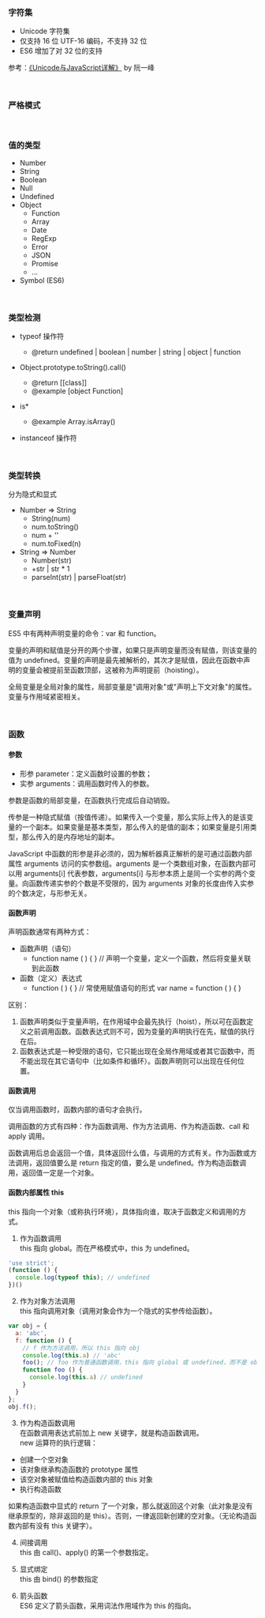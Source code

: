 ### 字符集
- Unicode 字符集
- 仅支持 16 位 UTF-16 编码，不支持 32 位
- ES6 增加了对 32 位的支持

参考：[《Unicode与JavaScript详解》](http://www.ruanyifeng.com/blog/2014/12/unicode.html) by 阮一峰

<br/>

### 严格模式

<br/>

### 值的类型
- Number
- String
- Boolean
- Null
- Undefined
- Object
  + Function
  + Array
  + Date
  + RegExp
  + Error
  + JSON
  + Promise
  + ...
- Symbol (ES6)

<br/>

### 类型检测
- typeof 操作符
  + @return undefined | boolean | number | string | object | function

- Object.prototype.toString().call()
  + @return [[class]]
  + @example [object Function]

- is*
  + @example Array.isArray()

- instanceof 操作符

<br/>

### 类型转换
分为隐式和显式<br/>
- Number => String
  + String(num)
  + num.toString()
  + num + ''
  + num.toFixed(n)
- String => Number
  + Number(str)
  + +str | str * 1
  + parseInt(str) | parseFloat(str)

<br/>

### 变量声明
ES5 中有两种声明变量的命令：var 和 function。<br/>

变量的声明和赋值是分开的两个步骤，如果只是声明变量而没有赋值，则该变量的值为 undefined。变量的声明是最先被解析的，其次才是赋值，因此在函数中声明的变量会被提前至函数顶部，这被称为声明提前（hoisting）。<br/>

全局变量是全局对象的属性，局部变量是"调用对象"或"声明上下文对象"的属性。变量与作用域紧密相关。<br/>



<br/>

### 函数
#### 参数
- 形参 parameter：定义函数时设置的参数；
- 实参 arguments：调用函数时传入的参数。

参数是函数的局部变量，在函数执行完成后自动销毁。<br/>

传参是一种隐式赋值（按值传递）。如果传入一个变量，那么实际上传入的是该变量的一个副本。如果变量是基本类型，那么传入的是值的副本；如果变量是引用类型，那么传入的是内存地址的副本。<br/>

JavaScript 中函数的形参是非必须的，因为解析器真正解析的是可通过函数内部属性 arguments 访问的实参数组。arguments 是一个类数组对象，在函数内部可以用 arguments[i] 代表参数，arguments[i] 与形参本质上是同一个实参的两个变量。向函数传递实参的个数是不受限的，因为 arguments 对象的长度由传入实参的个数决定，与形参无关。

#### 函数声明
声明函数通常有两种方式：
- 函数声明（语句）
  + function name ( ) { } // 声明一个变量，定义一个函数，然后将变量关联到此函数
- 函数（定义）表达式
  + function ( ) { } // 常使用赋值语句的形式 var name = function ( ) { }

区别：
1. 函数声明类似于变量声明，在作用域中会最先执行（hoist），所以可在函数定义之前调用函数。函数表达式则不可，因为变量的声明执行在先，赋值的执行在后。
2. 函数表达式是一种受限的语句，它只能出现在全局作用域或者其它函数中，而不能出现在其它语句中（比如条件和循环）。函数声明则可以出现在任何位置。

#### 函数调用
仅当调用函数时，函数内部的语句才会执行。<br/>

调用函数的方式有四种：作为函数调用、作为方法调用、作为构造函数、call 和 apply 调用。<br/>

函数调用后总会返回一个值，具体返回什么值，与调用的方式有关。作为函数或方法调用，返回值要么是 return 指定的值，要么是 undefined。作为构造函数调用，返回值一定是一个对象。

#### 函数内部属性 this
this 指向一个对象（或称执行环境），具体指向谁，取决于函数定义和调用的方式。
1. 作为函数调用<br/>
this 指向 global。而在严格模式中，this 为 undefined。
```js
'use strict';
(function () {
  console.log(typeof this); // undefined
})()
```

2. 作为对象方法调用<br/>
  this 指向调用对象（调用对象会作为一个隐式的实参传给函数）。
```js
var obj = {
  a: 'abc',
  f: function () {
    // f 作为方法调用，所以 this 指向 obj
    console.log(this.a) // 'abc'
    foo(); // foo 作为普通函数调用，this 指向 global 或 undefined，而不是 obj
    function foo () {
      console.log(this.a) // undefined
    }
  }
};
obj.f();
```

3. 作为构造函数调用<br/>
在函数调用表达式前加上 new 关键字，就是构造函数调用。<br/>
new 运算符的执行逻辑：
  - 创建一个空对象
  - 该对象继承构造函数的 prototype 属性
  - 该空对象被赋值给构造函数内部的 this 对象
  - 执行构造函数

如果构造函数中显式的 return 了一个对象，那么就返回这个对象（此对象是没有继承原型的，除非返回的是 this）。否则，一律返回新创建的空对象。（无论构造函数内部有没有 this 关键字）。

4. 间接调用<br/>
this 由 call()、apply() 的第一个参数指定。

5. 显式绑定<br/>
this 由 bind() 的参数指定

6. 箭头函数<br/>
ES6 定义了箭头函数，采用词法作用域作为 this 的指向。